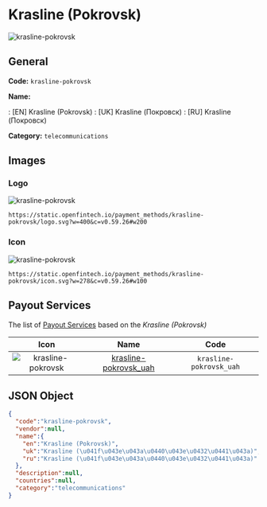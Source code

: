 
# Krasline (Pokrovsk) 
![krasline-pokrovsk](https://static.openfintech.io/payment_methods/krasline-pokrovsk/logo.svg?w=400&c=v0.59.26#w200)  

## General 
**Code:** `krasline-pokrovsk` 
 
**Name:** 
 
:	[EN] Krasline (Pokrovsk) 
:	[UK] Krasline (Покровск) 
:	[RU] Krasline (Покровск) 
 
**Category:** `telecommunications` 
 

## Images 

### Logo 
![krasline-pokrovsk](https://static.openfintech.io/payment_methods/krasline-pokrovsk/logo.svg?w=400&c=v0.59.26#w200)  

```
https://static.openfintech.io/payment_methods/krasline-pokrovsk/logo.svg?w=400&c=v0.59.26#w200
```  

### Icon 
![krasline-pokrovsk](https://static.openfintech.io/payment_methods/krasline-pokrovsk/icon.svg?w=278&c=v0.59.26#w100)  

```
https://static.openfintech.io/payment_methods/krasline-pokrovsk/icon.svg?w=278&c=v0.59.26#w100
```  

## Payout Services 
 
The list of [Payout Services](/payout-services/) based on the _Krasline (Pokrovsk)_ 

|Icon|Name|Code| 
|:---:|:---:|:---:| 
|![krasline-pokrovsk](https://static.openfintech.io/payout_methods/krasline-pokrovsk/icon.svg?w=278&c=v0.59.26#w40) |[krasline-pokrovsk_uah](/payout-services/krasline-pokrovsk_uah/)|`krasline-pokrovsk_uah`| 
 

## JSON Object 

```json
{
  "code":"krasline-pokrovsk",
  "vendor":null,
  "name":{
    "en":"Krasline (Pokrovsk)",
    "uk":"Krasline (\u041f\u043e\u043a\u0440\u043e\u0432\u0441\u043a)",
    "ru":"Krasline (\u041f\u043e\u043a\u0440\u043e\u0432\u0441\u043a)"
  },
  "description":null,
  "countries":null,
  "category":"telecommunications"
}
```  
